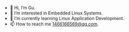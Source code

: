 - 👋 Hi, I’m Gu.
- 👀 I’m interested in Embedded Linux Systems.
- 🌱 I’m currently learning Linux Application Development.
- 📫 How to reach me 1466166569@qq.com.

<!---
1466166569/1466166569 is a ✨ special ✨ repository because its `README.md` (this file) appears on your GitHub profile.
You can click the Preview link to take a look at your changes.
--->
